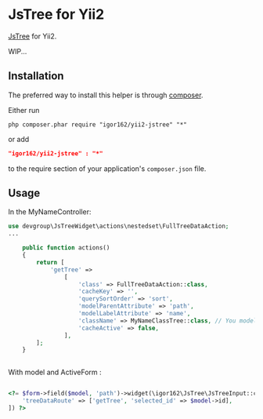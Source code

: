 JsTree for Yii2
===============

[JsTree](http://www.jstree.com/) for Yii2.

WIP...

Installation
------------
The preferred way to install this helper is through [composer](http://getcomposer.org/download/).

Either run

```
php composer.phar require "igor162/yii2-jstree" "*"
```

or add

```json
"igor162/yii2-jstree" : "*"
```

to the require section of your application's `composer.json` file.


Usage
-----

In the MyNameController:
```php
use devgroup\JsTreeWidget\actions\nestedset\FullTreeDataAction;
...

    public function actions()
    {
        return [
            'getTree' =>
                [
                    'class' => FullTreeDataAction::class,
                    'cacheKey' => '',
                    'querySortOrder' => 'sort',
                    'modelParentAttribute' => 'path',
                    'modelLabelAttribute' => 'name',
                    'className' => MyNameClassTree::class, // You model class name
                    'cacheActive' => false,
                ],
        ];
    }
    
```
With model and ActiveForm :
```php

<?= $form->field($model, 'path')->widget(\igor162\JsTree\JsTreeInput::className(), [
	'treeDataRoute' => ['getTree', 'selected_id' => $model->id],
]) ?>

```